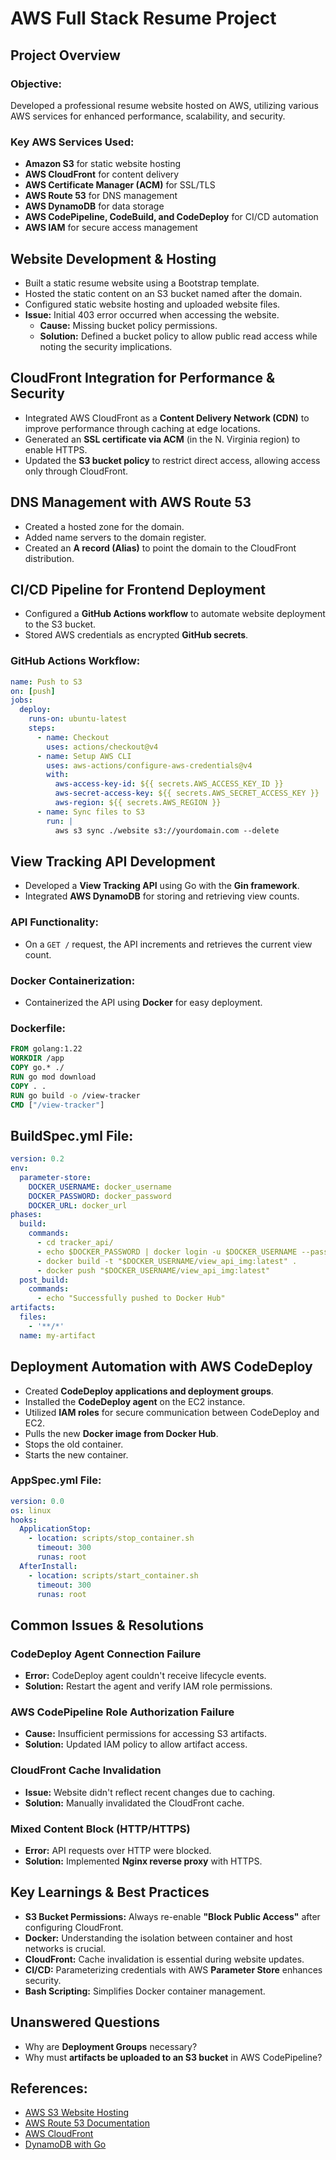 # AWS Full Stack Resume Project

## Project Overview

### Objective:
Developed a professional resume website hosted on AWS, utilizing various AWS services for enhanced performance, scalability, and security.

### Key AWS Services Used:
- **Amazon S3** for static website hosting
- **AWS CloudFront** for content delivery
- **AWS Certificate Manager (ACM)** for SSL/TLS
- **AWS Route 53** for DNS management
- **AWS DynamoDB** for data storage
- **AWS CodePipeline, CodeBuild, and CodeDeploy** for CI/CD automation
- **AWS IAM** for secure access management

## Website Development & Hosting
- Built a static resume website using a Bootstrap template.
- Hosted the static content on an S3 bucket named after the domain.
- Configured static website hosting and uploaded website files.
- **Issue:** Initial 403 error occurred when accessing the website.
  - **Cause:** Missing bucket policy permissions.
  - **Solution:** Defined a bucket policy to allow public read access while noting the security implications.

## CloudFront Integration for Performance & Security
- Integrated AWS CloudFront as a **Content Delivery Network (CDN)** to improve performance through caching at edge locations.
- Generated an **SSL certificate via ACM** (in the N. Virginia region) to enable HTTPS.
- Updated the **S3 bucket policy** to restrict direct access, allowing access only through CloudFront.

## DNS Management with AWS Route 53
- Created a hosted zone for the domain.
- Added name servers to the domain register.
- Created an **A record (Alias)** to point the domain to the CloudFront distribution.

## CI/CD Pipeline for Frontend Deployment
- Configured a **GitHub Actions workflow** to automate website deployment to the S3 bucket.
- Stored AWS credentials as encrypted **GitHub secrets**.

### GitHub Actions Workflow:
```yaml
name: Push to S3
on: [push]
jobs:
  deploy:
    runs-on: ubuntu-latest
    steps:
      - name: Checkout
        uses: actions/checkout@v4
      - name: Setup AWS CLI
        uses: aws-actions/configure-aws-credentials@v4
        with:
          aws-access-key-id: ${{ secrets.AWS_ACCESS_KEY_ID }}
          aws-secret-access-key: ${{ secrets.AWS_SECRET_ACCESS_KEY }}
          aws-region: ${{ secrets.AWS_REGION }}
      - name: Sync files to S3
        run: |
          aws s3 sync ./website s3://yourdomain.com --delete
```

## View Tracking API Development
- Developed a **View Tracking API** using Go with the **Gin framework**.
- Integrated **AWS DynamoDB** for storing and retrieving view counts.

### API Functionality:
- On a `GET /` request, the API increments and retrieves the current view count.

### Docker Containerization:
- Containerized the API using **Docker** for easy deployment.

### Dockerfile:
```dockerfile
FROM golang:1.22
WORKDIR /app
COPY go.* ./
RUN go mod download
COPY . .
RUN go build -o /view-tracker
CMD ["/view-tracker"]
```

## BuildSpec.yml File:
```yaml
version: 0.2
env:
  parameter-store:
    DOCKER_USERNAME: docker_username
    DOCKER_PASSWORD: docker_password
    DOCKER_URL: docker_url
phases:
  build:
    commands:
      - cd tracker_api/
      - echo $DOCKER_PASSWORD | docker login -u $DOCKER_USERNAME --password-stdin $DOCKER_URL
      - docker build -t "$DOCKER_USERNAME/view_api_img:latest" .
      - docker push "$DOCKER_USERNAME/view_api_img:latest"
  post_build:
    commands:
      - echo "Successfully pushed to Docker Hub"
artifacts:
  files:
    - '**/*'
  name: my-artifact
```

## Deployment Automation with AWS CodeDeploy
- Created **CodeDeploy applications and deployment groups**.
- Installed the **CodeDeploy agent** on the EC2 instance.
- Utilized **IAM roles** for secure communication between CodeDeploy and EC2.
- Pulls the new **Docker image from Docker Hub**.
- Stops the old container.
- Starts the new container.

### AppSpec.yml File:
```yaml
version: 0.0
os: linux
hooks:
  ApplicationStop:
    - location: scripts/stop_container.sh
      timeout: 300
      runas: root
  AfterInstall:
    - location: scripts/start_container.sh
      timeout: 300
      runas: root
```

## Common Issues & Resolutions
### **CodeDeploy Agent Connection Failure**
- **Error:** CodeDeploy agent couldn't receive lifecycle events.
- **Solution:** Restart the agent and verify IAM role permissions.

### **AWS CodePipeline Role Authorization Failure**
- **Cause:** Insufficient permissions for accessing S3 artifacts.
- **Solution:** Updated IAM policy to allow artifact access.

### **CloudFront Cache Invalidation**
- **Issue:** Website didn't reflect recent changes due to caching.
- **Solution:** Manually invalidated the CloudFront cache.

### **Mixed Content Block (HTTP/HTTPS)**
- **Error:** API requests over HTTP were blocked.
- **Solution:** Implemented **Nginx reverse proxy** with HTTPS.

## Key Learnings & Best Practices
- **S3 Bucket Permissions:** Always re-enable **"Block Public Access"** after configuring CloudFront.
- **Docker:** Understanding the isolation between container and host networks is crucial.
- **CloudFront:** Cache invalidation is essential during website updates.
- **CI/CD:** Parameterizing credentials with AWS **Parameter Store** enhances security.
- **Bash Scripting:** Simplifies Docker container management.

## Unanswered Questions
- Why are **Deployment Groups** necessary?
- Why must **artifacts be uploaded to an S3 bucket** in AWS CodePipeline?

## References:
- [AWS S3 Website Hosting](https://docs.aws.amazon.com/AmazonS3/latest/dev/WebsiteHosting.html)
- [AWS Route 53 Documentation](https://docs.aws.amazon.com/Route53/latest/DeveloperGuide/Welcome.html)
- [AWS CloudFront](https://docs.aws.amazon.com/AmazonCloudFront/latest/DeveloperGuide/Introduction.html)
- [DynamoDB with Go](https://aws.amazon.com/blogs/developer/using-amazon-dynamodb-with-the-go-sdk/)
